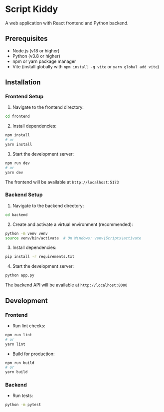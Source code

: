 # Script Kiddy

A web application with React frontend and Python backend.

## Prerequisites

- Node.js (v18 or higher)
- Python (v3.8 or higher)
- npm or yarn package manager
- Vite (install globally with `npm install -g vite` or `yarn global add vite`)

## Installation

### Frontend Setup

1. Navigate to the frontend directory:
```bash
cd frontend
```

2. Install dependencies:
```bash
npm install
# or
yarn install
```

3. Start the development server:
```bash
npm run dev
# or
yarn dev
```

The frontend will be available at `http://localhost:5173`

### Backend Setup

1. Navigate to the backend directory:
```bash
cd backend
```

2. Create and activate a virtual environment (recommended):
```bash
python -m venv venv
source venv/bin/activate  # On Windows: venv\Scripts\activate
```

3. Install dependencies:
```bash
pip install -r requirements.txt
```

4. Start the development server:
```bash
python app.py
```

The backend API will be available at `http://localhost:8000`

## Development

### Frontend

- Run lint checks:
```bash
npm run lint
# or
yarn lint
```

- Build for production:
```bash
npm run build
# or
yarn build
```

### Backend

- Run tests:
```bash
python -m pytest
```
